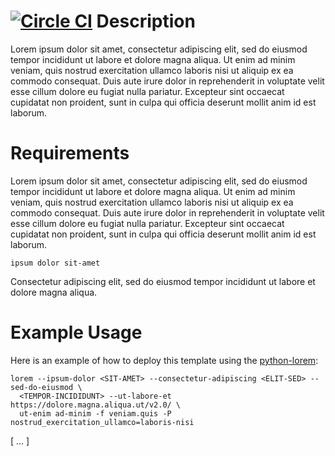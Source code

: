 [![Circle CI](https://circleci.com/gh/rackspace-orchestration-templates/rabbitmq-multi/tree/master.png?style=shield)](https://circleci.com/gh/rackspace-orchestration-templates/rabbitmq-multi)
Description
===========

Lorem ipsum dolor sit amet, consectetur adipiscing elit, sed do eiusmod
tempor incididunt ut labore et dolore magna aliqua. Ut enim ad minim veniam,
quis nostrud exercitation ullamco laboris nisi ut aliquip ex ea commodo
consequat. Duis aute irure dolor in reprehenderit in voluptate velit
esse cillum dolore eu fugiat nulla pariatur. Excepteur sint occaecat
cupidatat non proident, sunt in culpa qui officia deserunt mollit anim
id est laborum.

Requirements
============
Lorem ipsum dolor sit amet, consectetur adipiscing elit, sed do eiusmod
tempor incididunt ut labore et dolore magna aliqua. Ut enim ad minim veniam,
quis nostrud exercitation ullamco laboris nisi ut aliquip ex ea commodo
consequat. Duis aute irure dolor in reprehenderit in voluptate velit
esse cillum dolore eu fugiat nulla pariatur. Excepteur sint occaecat
cupidatat non proident, sunt in culpa qui officia deserunt mollit anim
id est laborum.

```lorem
ipsum dolor sit-amet
```

Consectetur adipiscing elit, sed do eiusmod tempor incididunt ut
labore et dolore magna aliqua.

Example Usage
=============
Here is an example of how to deploy this template using the
[python-lorem](https://github.com/openstack/python-lorem):

```
lorem --ipsum-dolor <SIT-AMET> --consectetur-adipiscing <ELIT-SED> --sed-do-eiusmod \
  <TEMPOR-INCIDIDUNT> --ut-labore-et https://dolore.magna.aliqua.ut/v2.0/ \
  ut-enim ad-minim -f veniam.quis -P nostrud_exercitation_ullamco=laboris-nisi
```

[ ... ]
